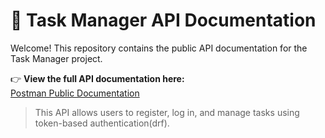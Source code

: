 # 📘 Task Manager API Documentation

Welcome! This repository contains the public API documentation for the Task Manager project.

👉 **View the full API documentation here:**  
[Postman Public Documentation](https://documenter.getpostman.com/view/12345678/2s9Y5X8xWE)

> This API allows users to register, log in, and manage tasks using token-based authentication(drf).
